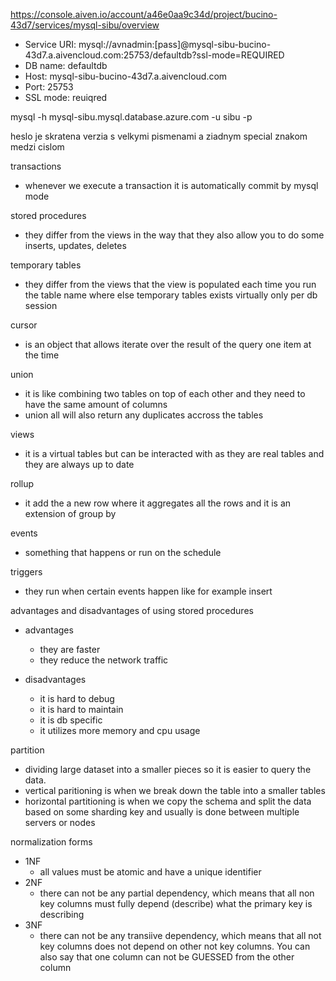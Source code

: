 https://console.aiven.io/account/a46e0aa9c34d/project/bucino-43d7/services/mysql-sibu/overview

- Service URI: mysql://avnadmin:[pass]@mysql-sibu-bucino-43d7.a.aivencloud.com:25753/defaultdb?ssl-mode=REQUIRED
- DB name: defaultdb
- Host: mysql-sibu-bucino-43d7.a.aivencloud.com
- Port: 25753
- SSL mode: reuiqred

mysql -h mysql-sibu.mysql.database.azure.com -u sibu -p

heslo je skratena verzia s velkymi pismenami a ziadnym special znakom medzi cislom

transactions

- whenever we execute a transaction it is automatically commit by mysql mode

stored procedures

- they differ from the views in the way that they also allow you to do some inserts, updates, deletes

temporary tables

- they differ from the views that the view is populated each time you run the table name where else temporary tables exists virtually only per db session

cursor

- is an object that allows iterate over the result of the query one item at the time

union

- it is like combining two tables on top of each other and they need to have the same amount of columns
- union all will also return any duplicates accross the tables

views

- it is a virtual tables but can be interacted with as they are real tables and they are always up to date

rollup

- it add the a new row where it aggregates all the rows and it is an extension of group by

events

- something that happens or run on the schedule

triggers

- they run when certain events happen like for example insert

advantages and disadvantages of using stored procedures

- advantages

  - they are faster
  - they reduce the network traffic

- disadvantages
  - it is hard to debug
  - it is hard to maintain
  - it is db specific
  - it utilizes more memory and cpu usage

partition

- dividing large dataset into a smaller pieces so it is easier to query the data.
- vertical paritioning is when we break down the table into a smaller tables
- horizontal partitioning is when we copy the schema and split the data based on some sharding key and usually is done between multiple servers or nodes

normalization forms

- 1NF
  - all values must be atomic and have a unique identifier
- 2NF
  - there can not be any partial dependency, which means that all non key columns must fully depend (describe) what the primary key is describing
- 3NF
  - there can not be any transiive dependency, which means that all not key columns does not depend on other not key columns. You can also say that one column can not be GUESSED from the other column
